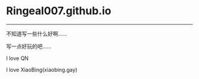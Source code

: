# Ringeal007.github.io

----------------

不知道写一些什么好啊……

写一点好玩的吧……

I love QN

I love XiaoBing(xiaobing.gay)
